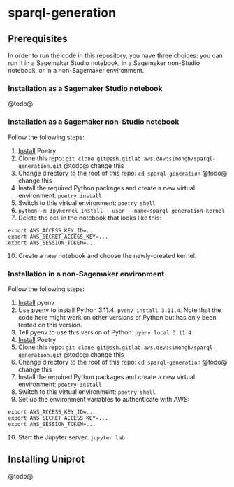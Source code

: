 # sparql-generation

## Prerequisites

In order to run the code in this repository, you have three choices: you can run it in a Sagemaker Studio notebook, in a Sagemaker non-Studio notebook, or in a non-Sagemaker environment.

### Installation as a Sagemaker Studio notebook

@todo@

### Installation as a Sagemaker non-Studio notebook


Follow the following steps:

1. [Install](https://python-poetry.org/docs/) Poetry
2. Clone this repo: `git clone git@ssh.gitlab.aws.dev:simongh/sparql-generation.git` @todo@ change this
3. Change directory to the root of this repo: `cd sparql-generation` @todo@ change this
4. Install the required Python packages and create a new virtual environment: `poetry install`
5. Switch to this virtual environment: `poetry shell`
6. `python -m ipykernel install --user --name=sparql-generation-kernel`
9. Delete the cell in the notebook that looks like this:
```
export AWS_ACCESS_KEY_ID=...
export AWS_SECRET_ACCESS_KEY=...
export AWS_SESSION_TOKEN=...
```
10. Create a new notebook and choose the newly-created kernel.

### Installation in a non-Sagemaker environment

Follow the following steps:

1. [Install](https://github.com/pyenv/pyenv?tab=readme-ov-file#installation) pyenv
2. Use pyenv to install Python 3.11.4: `pyenv install 3.11.4`. Note that the code here might work on other versions of Python but has only been tested on this version.
3. Tell pyenv to use this version of Python: `pyenv local 3.11.4`
4. [Install](https://python-poetry.org/docs/) Poetry
5. Clone this repo: `git clone git@ssh.gitlab.aws.dev:simongh/sparql-generation.git` @todo@ change this
6. Change directory to the root of this repo: `cd sparql-generation` @todo@ change this
7. Install the required Python packages and create a new virtual environment: `poetry install`
8. Switch to this virtual environment: `poetry shell`
9. Set up the environment variables to authenticate with AWS:
```
export AWS_ACCESS_KEY_ID=...
export AWS_SECRET_ACCESS_KEY=...
export AWS_SESSION_TOKEN=...
```
10. Start the Jupyter server: `jupyter lab`

## Installing Uniprot

@todo@


